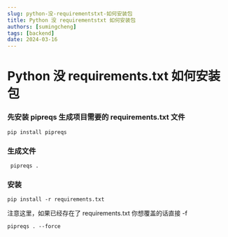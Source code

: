 ```yaml
---
slug: python-没-requirementstxt-如何安装包
title: Python 没 requirementstxt 如何安装包
authors: [sumingcheng]
tags: [backend]
date: 2024-03-16
---
```


# Python 没 requirements.txt 如何安装包

### 先安装 pipreqs 生成项目需要的 requirements.txt 文件

```
pip install pipreqs
```

### 生成文件

```
 pipreqs .
```

### 安装

```
pip install -r requirements.txt
```

注意这里，如果已经存在了 requirements.txt 你想覆盖的话直接 -f

```
pipreqs . --force
```
